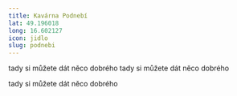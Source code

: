 ```yaml
---
title: Kavárna Podnebí
lat: 49.196018
long: 16.602127
icon: jidlo
slug: podnebi
---
```

tady si můžete dát něco dobrého
tady si můžete dát něco dobrého

tady si můžete dát něco dobrého
